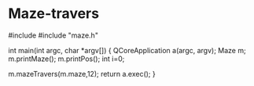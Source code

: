 # Maze-travers

#include <QCoreApplication>
#include "maze.h"

int main(int argc, char *argv[])
{
    QCoreApplication a(argc, argv);
Maze m;
    m.printMaze();
m.printPos();
int i=0;

m.mazeTravers(m.maze,12);
    return a.exec();
}

